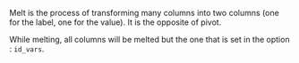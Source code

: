 Melt is the process of transforming many columns into two columns (one for the label, one for the value).
It is the opposite of pivot.

While melting, all columns will be melted but the one that is set in the option : `id_vars`.

